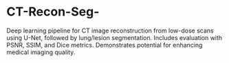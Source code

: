 # CT-Recon-Seg-
Deep learning pipeline for CT image reconstruction from low-dose scans using U-Net, followed by lung/lesion segmentation. Includes evaluation with PSNR, SSIM, and Dice metrics. Demonstrates potential for enhancing medical imaging quality.
